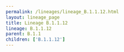 ```yaml
---
permalink: /lineages/lineage_B.1.1.12.html
layout: lineage_page
title: Lineage B.1.1.12
lineage: B.1.1.12
parent: B.1.1
children: ['B.1.1.12']
---
```

